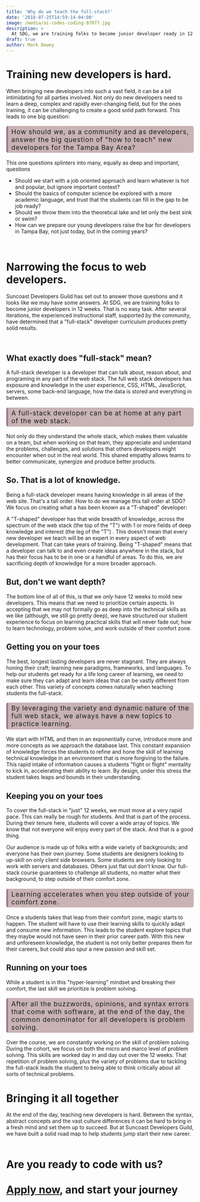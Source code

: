 ```yaml
---
title: 'Why do we teach the full-stack?'
date: '2018-07-25T14:59:14-04:00'
image: /media/ai-codes-coding-97077.jpg
description: >
  At SDG, we are training folks to become junior developer ready in 12 weeks. That is no easy task. After several iterations, the instructional staff, supported by the community, have determined that a "full-stack" developer curriculum produces pretty solid results.
draft: true
author: Mark Dewey
---
```


<style>
.callout{
    border-radius: 5px;
    font-size: 1.25em;
    background-color: #C9B3B5;
    border-left: 5px solid #9D7991;
    padding: 0.25em 0.5em 0.25em 0.5em;
    margin: 1em 0em;
    letter-spacing: 1px;
}
</style>

# Training new developers is hard.

When bringing new developers into such a vast field, it can be a bit intimidating for all parties involved. Not only do new developers need to learn a deep, complex and rapidly ever-changing field, but for the ones training, it can be challenging to create a good solid path forward. This leads to one big question:

<div class="callout">
 How should we, as a community and as developers, answer the big question of "how to teach" new developers for the Tampa Bay Area?
</div>

This one questions splinters into many, equally as deep and important, questions

- Should we start with a job oriented approach and learn whatever is hot and popular, but ignore important context?
- Should the basics of computer science be explored with a more academic language, and trust that the students can fill in the gap to be job ready?
- Should we throw them into the theoretical lake and let only the best sink or swim?
- How can we prepare our young developers raise the bar for developers in Tampa Bay, not just today, but in the coming years?

<br/>

# Narrowing the focus to web developers.

Suncoast Developers Guild has set out to answer those questions and it looks like we may have some answers. At SDG, we are training folks to become junior developers in 12 weeks. That is no easy task. After several iterations, the experienced instructional staff, supported by the community, have determined that a "full-stack" developer curriculum produces pretty solid results.

<br/>

## What exactly does "full-stack" mean?

A full-stack developer is a developer that can talk about, reason about, and programing in any part of the web stack. The full web stack developers has exposure and knowledge in the user experience, CSS, HTML, JavaScript, servers, some back-end language, how the data is stored and everything in between.

<div class="callout">
A full-stack developer can be at home at any part of the web stack. 
</div>

Not only do they understand the whole stack, which makes them valuable on a team, but when working on that team, they appreciate and understand the problems, challenges, and solutions that others developers might encounter when out in the real world. This shared empathy allows teams to better communicate, synergize and produce better products.

## So. That is a lot of knowledge.

Being a full-stack developer means having knowledge in all areas of the web site. That's a tall order. How to do we manage this tall order at SDG? We focus on creating what a has been known as a "T-shaped" developer:

A "T-shaped" developer has that wide breadth of knowledge, across the spectrum of the web stack (the top of the "T") with 1 or more fields of deep knowledge and interest (the leg of the "T") . This doesn't mean that every new developer we teach will be an expert in every aspect of web development. That can take years of training. Being "T-shaped" means that a developer can talk to and even create ideas anywhere in the stack, but has their focus has to be in one or a handful of areas. To do this, we are sacrificing depth of knowledge for a more broader approach.

## But, don't we want depth?

The bottom line of all of this, is that we _only_ have 12 weeks to mold new developers. This means that we need to prioritize certain aspects. In accepting that we may not formally go as deep into the technical skills as we like (although, we still go pretty deep), we have structured our student experience to focus on learning practical skills that will never fade out; how to learn technology, problem solve, and work outside of their comfort zone.

## Getting you on your toes

The best, longest lasting developers are never stagnant. They are always honing their craft; learning new paradigms, frameworks, and languages. To help our students get ready for a life long career of learning, we need to make sure they can adapt and learn ideas that can be vastly different from each other. This variety of concepts comes naturally when teaching students the full-stack.

<div class="callout">
By leveraging the variety and dynamic nature of the full web stack, we always have a new topics to practice learning.
</div>

We start with HTML and then in an exponentially curve, introduce more and more concepts as we approach the database last. This constant expansion of knowledge forces the students to refine and hone the skill of learning technical knowledge in an environment that is more forgiving to the failure. This rapid intake of information causes a students "fight or flight" mentality to kick in, accelerating their ability to learn. By design, under this stress the student takes leaps and bounds in their understanding.
<br/>

## Keeping you on your toes

To cover the full-stack in "just" 12 weeks, we must move at a very rapid pace. This can really be rough for students. And that is part of the process. During their tenure here, students will cover a wide array of topics. We know that not everyone will enjoy every part of the stack. And that is a good thing.

Our audience is made up of folks with a wide variety of backgrounds; and everyone has their own journey. Some students are designers looking to up-skill on only client side browsers. Some students are only looking to work with servers and databases. Others just flat out don't know. Our full-stack course guarantees to challenge all students, no matter what their background, to step outside of their comfort zone.

<div class="callout">
Learning accelerates when you step outside of your comfort zone.
</div>

Once a students takes that leap from their comfort zone, magic starts to happen. The student will have to use their learning skills to quickly adapt and consume new information. This leads to the student explore topics that they maybe would not have seen in their prior career path. With this new and unforeseen knowledge, the student is not only better prepares them for their careers, but could also spur a new passion and skill set.

## Running on your toes

While a student is in this "hyper-learning" mindset and breaking their comfort, the last skill we prioritize is problem solving.

<div class="callout">
 After all the buzzwords, opinions, and syntax errors that come with software, at the end of the day, the common denominator for all developers is problem solving.
</div>

Over the course, we are constantly working on the skill of problem solving. During the cohort, we focus on both the micro and marco level of problem solving. This skills are worked day in and day out over the 12 weeks. That repetition of problem solving, plus the variety of problems due to tackling the full-stack leads the student to being able to think critically about all sorts of technical problems.

# Bringing it all together

At the end of the day, teaching new developers is hard. Between the syntax, abstract concepts and the vast culture differences it can be hard to bring in a fresh mind and set them up to succeed. But at Suncoast Developers Guild, we have built a solid road map to help students jump start their new career.
<br/><br/>

# Are you ready to code with us? <br/> <br/> [Apply now](https://suncoast.io/academy/apply), and start your journey
